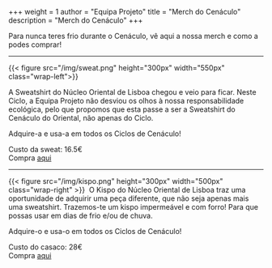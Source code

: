 +++
weight = 1
author = "Equipa Projeto"
title = "Merch do Cenáculo"
description = "Merch do Cenáculo"
+++

Para nunca teres frio durante o Cenáculo, vê aqui a nossa merch e como a podes comprar!

<!--more-->

---

{{< figure src="/img/sweat.png" height="300px" width="550px" class="wrap-left">}}

A Sweatshirt do Núcleo Oriental de Lisboa chegou e veio para ficar. Neste Ciclo, a Equipa Projeto não desviou os olhos à nossa responsabilidade ecológica, pelo que propomos que esta passe a ser a Sweatshirt do Cenáculo do Oriental, não apenas do Ciclo.

Adquire-a e usa-a em todos os Ciclos de Cenáculo!

Custo da sweat: 16.5€  
Compra [aqui](https://forms.gle/6xbQDNrRmZgpY41P7)

---

{{< figure src="/img/kispo.png" height="300px" width="500px" class="wrap-right" >}}
​
O Kispo do Núcleo Oriental de Lisboa traz uma oportunidade de adquirir uma peça diferente, que não seja apenas mais uma sweatshirt. Trazemos-te um kispo impermeável e com forro! Para que possas usar em dias de frio e/ou de chuva.

Adquire-o e usa-o em todos os Ciclos de Cenáculo!

​Custo do casaco: 28€  
Compra [aqui](https://forms.gle/t3eiRHzuXLBN5XXa9)
​  
​  
​  
​  
​  
​  
​
​  
​
